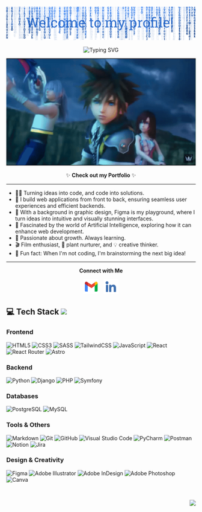 <p align="center">
  <img src="assets/header.png" alt="Header image" class="max-w-full">
</p>

<p align="center">
   <img src="https://readme-typing-svg.demolab.com?font=Roboto+Slab&color=%230868FF&center=true&vCenter=true&width=450&duration=1500&pause=1000&lines=Jessica+Arroyo+Lebrón;Jr+Full+Stack+Developer" alt="Typing SVG">
</p>

<p align="center">
  <img alt="Kingdom Hearts characters GIF" src="assets/kh.gif" class="max-w-full mx-auto rounded-md"/>
</p>

<p align="center">
✨ <a href="https://www.jessicaarroyolebron.com" target="_blank" style="text-decoration:none;"><strong>Check out my Portfolio</strong></a> ✨
</p>




---

- 👩‍💻 Turning ideas into code, and code into solutions.
- 🔧 I build web applications from front to back, ensuring seamless user experiences and efficient backends.
- 🎨 With a background in graphic design, Figma is my playground, where I turn ideas into intuitive and visually stunning interfaces.
- 🧠 Fascinated by the world of Artificial Intelligence, exploring how it can enhance web development.
- 🌿 Passionate about growth. Always learning.
- 🎬 Film enthusiast, 🌱 plant nurturer, and 💡 creative thinker.
- 🚀 Fun fact: When I'm not coding, I'm brainstorming the next big idea!

---

<p align="center"><strong>Connect with Me</strong></p>

<p align="center">
  <a href="mailto:jessica.arroyo.lebron@gmail.com" style="text-decoration: none;"><img src="assets/gmail.png" alt="Email" height="40"/></a>&nbsp;&nbsp;&nbsp;<a href="https://www.linkedin.com/in/jessica-arroyo-lebron/" style="text-decoration: none;"><img src="assets/linkedin.png" alt="LinkedIn" height="40"/></a>
</p>


## 💻 Tech Stack <img src='https://user-images.githubusercontent.com/74038190/206662607-d9e7591e-bbf9-42f9-9386-29efc927bc16.gif' style="width: 20px; ">


### Frontend
![HTML5](https://img.shields.io/badge/html5-%23E34F26.svg?style=for-the-badge&logo=html5&logoColor=white)
![CSS3](https://img.shields.io/badge/css3-%231572B6.svg?style=for-the-badge&logo=css3&logoColor=white)
![SASS](https://img.shields.io/badge/Sass-CC6699?style=for-the-badge&logo=sass&logoColor=white)
![TailwindCSS](https://img.shields.io/badge/tailwindcss-%2338B2AC.svg?style=for-the-badge&logo=tailwind-css&logoColor=white)
![JavaScript](https://img.shields.io/badge/javascript-%23323330.svg?style=for-the-badge&logo=javascript&logoColor=%23F7DF1E)
![React](https://img.shields.io/badge/react-%2320232a.svg?style=for-the-badge&logo=react&logoColor=%2361DAFB)
![React Router](https://img.shields.io/badge/React_Router-CA4245?style=for-the-badge&logo=react-router&logoColor=white)
![Astro](https://img.shields.io/badge/Astro-0C1222.svg?style=for-the-badge&logo=astro&logoColor=FDFDFE)

### Backend
![Python](https://img.shields.io/badge/python-%2314354C.svg?style=for-the-badge&logo=python&logoColor=white)
![Django](https://img.shields.io/badge/django-%23092E20.svg?style=for-the-badge&logo=django&logoColor=white)
![PHP](https://img.shields.io/badge/php-%23777BB4.svg?style=for-the-badge&logo=php&logoColor=white)
![Symfony](https://img.shields.io/badge/Symfony-000000.svg?style=for-the-badge&logo=symfony&logoColor=white)

### Databases
![PostgreSQL](https://img.shields.io/badge/postgreSQL-%23316192.svg?style=for-the-badge&logo=postgresql&logoColor=white)
![MySQL](https://img.shields.io/badge/mysql-%2300f.svg?style=for-the-badge&logo=mysql&logoColor=white)

### Tools & Others
![Markdown](https://img.shields.io/badge/markdown-%23000000.svg?style=for-the-badge&logo=markdown&logoColor=white)
![Git](https://img.shields.io/badge/git-%23F05033.svg?style=for-the-badge&logo=git&logoColor=white)
![GitHub](https://img.shields.io/badge/github-%23121011.svg?style=for-the-badge&logo=github&logoColor=white)
![Visual Studio Code](https://img.shields.io/badge/VSCode-0078D4.svg?style=for-the-badge&logo=visual-studio-code&logoColor=white)
![PyCharm](https://img.shields.io/badge/PyCharm-000000.svg?style=for-the-badge&logo=pycharm&logoColor=white)
![Postman](https://img.shields.io/badge/Postman-FF6C37?style=for-the-badge&logo=postman&logoColor=white)
![Notion](https://img.shields.io/badge/Notion-%23000000.svg?style=for-the-badge&logo=notion&logoColor=white)
![Jira](https://img.shields.io/badge/jira-%230A0FFF.svg?style=for-the-badge&logo=jira&logoColor=white)

### Design & Creativity
![Figma](https://img.shields.io/badge/figma-%23F24E1E.svg?style=for-the-badge&logo=figma&logoColor=white)
![Adobe Illustrator](https://img.shields.io/badge/Adobe%20Illustrator-FF9A00?style=for-the-badge&logo=adobe%20illustrator&logoColor=white)
![Adobe InDesign](https://img.shields.io/badge/Adobe%20InDesign-FF3366?style=for-the-badge&logo=Adobe%20InDesign&logoColor=white)
![Adobe Photoshop](https://img.shields.io/badge/Adobe%20Photoshop-31A8FF?style=for-the-badge&logo=Adobe%20Photoshop&logoColor=black)
![Canva](https://img.shields.io/badge/Canva-%2300C4CC.svg?style=for-the-badge&logo=Canva&logoColor=white)

<br>

<p align="right">
  <a href="#top">
    <img src="https://img.shields.io/static/v1?label&message=Go+to+Top&color=0b6ab3&style=flat&logo"  style="width: 100px; alt="Go to Top" />
  </a>
</p>

